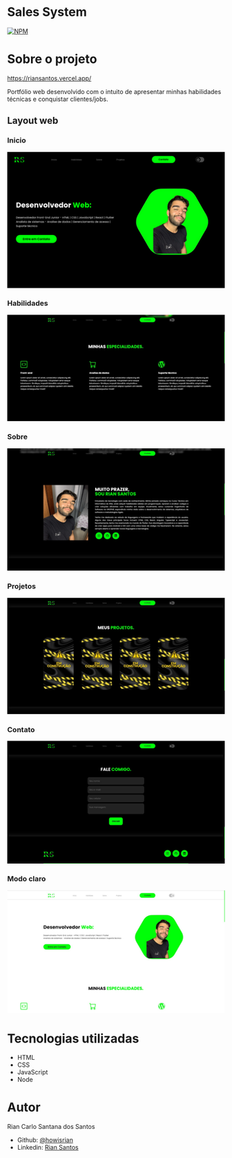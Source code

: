 # Sales System
[![NPM](https://img.shields.io/npm/l/react)](https://github.com/howisrian/Portfolio/blob/main/LICENSE) 

# Sobre o projeto

https://riansantos.vercel.app/


Portfólio web desenvolvido com o intuito de apresentar minhas habilidades técnicas e conquistar clientes/jobs.



## Layout web

### Inicio
![Inicio section](./.github/inicio.png)

### Habilidades
![Habilidades section](./.github/habilidades.jpeg)

### Sobre
![Sobre section](./.github/sobre.jpeg)

### Projetos
![Projetos section](./.github/projetos.jpeg)

### Contato
![Contato section](./.github/contato.jpeg)

### Modo claro
![Modo claro section](./.github/claro.jpeg)


# Tecnologias utilizadas
- HTML
- CSS
- JavaScript
- Node

# Autor

Rian Carlo Santana dos Santos


- Github: [@howisrian](https://www.github.com/howisrian)
- Linkedin: [Rian Santos](https://www.linkedin.com/in/santos-rian/)
